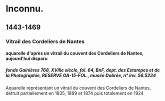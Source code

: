 # Inconnu.

## 1443-1469

### Vitrail des Cordeliers de Nantes

#### aquarelle d'après un vitrail du couvent des Cordeliers de Nantes, aujourd'hui disparu

##### fonds Gainières 768, XVIIIe siècle, fol. 64, BnF, dept. des Estampes et de la Photographie, RESERVE OA-15-FOL., musée Dobrée, n° inv. 56.5234

Aquarelle représentant un vitrail du couvent des Cordeliers de Nantes, détruit partiellement en 1835, 1869 et 1874 puis totalement en 1924
